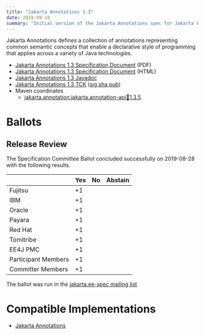 ```yaml
---
title: "Jakarta Annotations 1.3"
date: 2019-09-10
summary: "Initial version of the Jakarta Annotations spec for Jakarta EE 8."
---
```

Jakarta Annotations defines a collection of annotations representing common semantic concepts that
enable a declarative style of programming that applies across a variety of Java technologies.

* [Jakarta Annotations 1.3 Specification Document](./annotations-spec-1.3.pdf) (PDF)
* [Jakarta Annotations 1.3 Specification Document](./annotations-spec-1.3.html) (HTML)
* [Jakarta Annotations 1.3 Javadoc](./apidocs)
* [Jakarta Annotations 1.3 TCK](https://download.eclipse.org/jakartaee/annotations/1.3/jakarta-annotations-tck-1.3.0.zip) ([sig](https://download.eclipse.org/jakartaee/annotations/1.3/jakarta-annotations-tck-1.3.0.zip.sig),[sha](https://download.eclipse.org/jakartaee/annotations/1.3/jakarta-annotations-tck-1.3.0.zip.sha256),[pub](https://raw.githubusercontent.com/jakartaee/specification-committee/master/jakartaee-spec-committee.pub))
* Maven coordinates
  * [jakarta.annotation:jakarta.annotation-api:jar:1.3.5](https://search.maven.org/artifact/jakarta.annotation/jakarta.annotation-api/1.3.5/jar)

# Ballots

## Release Review

The Specification Committee Ballot concluded successfully on 2019-08-28 with the following results.

|                       |  Yes    | No      | Abstain  |
|-----------------------|---------|---------|----------|
|Fujitsu                |   +1    |         |          |
|IBM                    |   +1    |         |          |
|Oracle                 |   +1    |         |          |
|Payara                 |   +1    |         |          |
|Red Hat                |   +1    |         |          |
|Tomitribe              |   +1    |         |          |
|EE4J PMC               |   +1    |         |          |
|Participant Members    |   +1    |         |          |
|Committer Members      |   +1    |         |          |

The ballot was run in the [jakarta.ee-spec mailing list](https://www.eclipse.org/lists/jakarta.ee-spec/msg00447.html)

# Compatible Implementations

* [Jakarta Annotations](https://eclipse-ee4j.github.io/common-annotations-api/)
